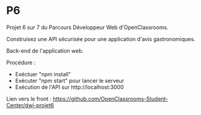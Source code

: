 # P6

Projet 6 sur 7 du Parcours Développeur Web d'OpenClassrooms.

Construisez une API sécurisée pour une application d'avis gastronomiques.

Back-end de l'application web.

Procédure :

- Exéctuer "npm install"
- Exécuter "npm start" pour lancer le serveur
- Exécution de l'API sur http://localhost:3000


Lien vers le front : https://github.com/OpenClassrooms-Student-Center/dwj-projet6
